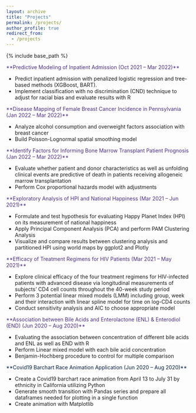 ```yaml
---
layout: archive
title: "Projects"
permalink: /projects/
author_profile: true
redirect_from:
  - /projects
---
```


{% include base_path %}

<span style="color: #4B2E83">
**Predictive Modeling of Inpatient Admission (Oct 2021 – Mar 2022)**
</span>

* Predict inpatient admission with penalized logistic regression and tree-based methods (XGBoost, BART).
* Implement classification with no discrimination (CND) technique to adjust for racial bias and evaluate results with R

<span style="color: #4B2E83">
**Disease Mapping of Female Breast Cancer Incidence in Pennsylvania  (Jan 2022 – Mar 2022)**
</span>

* Analyze alcohol consumption and overweight factors association with breast cancer
* Build Poisson-Lognormal spatial smoothing model

<span style="color: #4B2E83">
**Identify Factors for Informing Bone Marrow Transplant Patient Prognosis (Jan 2022 – Mar 2022)**
</span>

* Evaluate whether patient and donor characteristics as well as unfolding clinical events are predictive of death in patients receiving allogeneic marrow transplantation
* Perform Cox proportional hazards model with adjustments

<span style="color: #4B2E83">
**Exploratory Analysis of HPI and National Happiness (Mar 2021 – Jun 2021)**
</span>

* Formulate and test hypothesis for evaluating Happy Planet Index (HPI) on its measurement of national happiness
* Apply Principal Component Analysis (PCA) and perform PAM Clustering Analysis
* Visualize and compare results between clustering analysis and partitioned HPI using world maps by ggplot2 and Plotly

<span style="color: #4B2E83">
**Efficacy of Treatment Regimens for HIV Patients (Mar 2021 – May 2021)**
</span>

* Explore clinical efficacy of the four treatment regimens for HIV-infected patients with advanced disease via longitudinal measurements of subjects’ CD4 cell counts throughout the 40-week study period
* Perform 3 potential linear mixed models (LMM) including group, week and their interaction with linear spline model for time on log-CD4 counts 
* Conduct sensitivity analysis and AIC to choose appropriate model

<span style="color: #4B2E83">
**Association between Bile Acids and Enterolactone (ENL) & Enterodiol (END) (Jun 2020 – Aug 2020)**
</span>

* Evaluating the association between concentration of different bile acids and ENL as well as END with R
* Perform Linear mixed model with each bile acid concentration 
* Benjamin-Hochberg procedure to control for multiple comparison



<span style="color: #041E42">
**Covid19 Barchart Race Animation Application (Jun 2020 – Aug 2020)**
</span>

* Create a Covid19 barchart race animation from April 13 to July 31 by ethnicity in California utilizing Python
* Generate smooth transition with Pandas series and prepare all dataframes needed for plotting in a single function
* Create animation with Matplotlib
